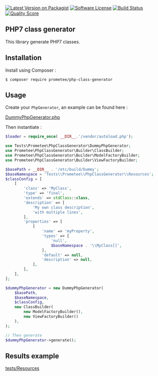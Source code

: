[![Latest Version on Packagist][ico-version]][link-packagist]
[![Software License][ico-license]](LICENSE)
[![Build Status][ico-travis]][link-travis]
[![Quality Score][ico-code-quality]][link-code-quality]

## PHP7 class generator

This library generate PHP7 classes.

## Installation

Install using Composer :

```
$ composer require prometee/php-class-generator
```

## Usage

Create your `PhpGenerator`, an example can be found here :

[DummyPhpGenerator.php](tests/DummyPhpGenerator.php)

Then instantiate :

```php
$loader = require_once( __DIR__.'/vendor/autoload.php');

use Tests\Prometee\PhpClassGenerator\DummyPhpGenerator;
use Prometee\PhpClassGenerator\Builder\ClassBuilder;
use Prometee\PhpClassGenerator\Builder\ModelFactoryBuilder;
use Prometee\PhpClassGenerator\Builder\ViewFactoryBuilder;

$basePath = __DIR__ . '/etc/build/Dummy';
$baseNamespace = 'Tests\\Prometee\\PhpClassGenerator\\Resources';
$classConfig = [
    [
        'class' => 'MyClass',
        'type' => 'final',
        'extends' => stdClass::class,
        'description' => [
            'My own class description',
            'with multiple lines',
        ],
        'properties' => [
            [
                'name' => 'myProperty',
                'types' => [
                    'null',
                    $baseNamespace . '\\MyClass[]',
                ],
                'default' => null,
                'description' => null,
            ],
        ],
    ],
];

$dummyPhpGenerator = new DummyPhpGenerator(
    $basePath,
    $baseNamespace,
    $classConfig,
    new ClassBuilder(
        new ModelFactoryBuilder(),
        new ViewFactoryBuilder()
    ),
);

// Then generate
$dummyPhpGenerator->generate();

```

## Results example

[tests/Resources](tests/Resources)


[ico-version]: https://img.shields.io/packagist/v/Prometee/php-class-generator.svg?style=flat-square
[ico-license]: https://img.shields.io/badge/license-MIT-brightgreen.svg?style=flat-square
[ico-travis]: https://img.shields.io/travis/Prometee/PhpClassGenerator/master.svg?style=flat-square
[ico-code-quality]: https://img.shields.io/scrutinizer/g/Prometee/PhpClassGenerator.svg?style=flat-square

[link-packagist]: https://packagist.org/packages/prometee/php-class-generator
[link-travis]: https://travis-ci.org/Prometee/PhpClassGenerator
[link-scrutinizer]: https://scrutinizer-ci.com/g/Prometee/PhpClassGenerator/code-structure
[link-code-quality]: https://scrutinizer-ci.com/g/Prometee/PhpClassGenerator
